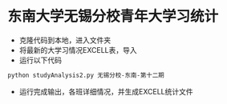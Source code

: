 # 东南大学无锡分校青年大学习统计
- 克隆代码到本地，进入文件夹
- 将最新的大学习情况EXCELL表，导入
- 运行以下代码
```bash
python studyAnalysis2.py 无锡分校-东南-第十二期
```
- 运行完成输出，各班详细情况，并生成EXCELL统计文件

